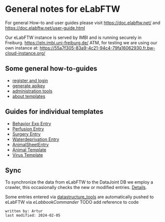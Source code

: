 # General notes for eLabFTW
For general How-to and user guides please visit <https://doc.elabftw.net/> and <https://doc.elabftw.net/user-guide.html>

Our eLabFTW instance is served by IMBI and is running securely in Freiburg.
<https://eln.imbi.uni-freiburg.de/>
ATM, for testing we are using our own instance at:
<https://55a7f305-83a9-4c21-94c4-79fa16062930.fr.bw-cloud-instance.org/>

## Some general how-to-guides
- [register and login](register_login.md)
- [generate apikey](generate_apikey.md)
- [administration tools](administration_tools.md)
- [about templates](general_templates.md)

## Guides for individual templates
- [Behavior Exp Entry](experiment_behavior.md)
- [Perfusion Entry](experiment_perfusion.md)
- [Surgery Entry](experiment_surgery.md)
- [Waterdeprivation Entry](experiment_waterdep.md)
- [AnimalSheetEntry](experiment_animalsheet.md)
- [Animal Template](resource_animal.md)
- [Virus Template](resource_virus.md)



## Sync
To synchronize the data from eLabFTW to the DataJoint DB we employ a crawler, this occasionally checks the new or 
modified entries. [Details](crawler.md).

Some entries entered via [datastructure_tools](../gui_documentation/general.md) are automatically pushed to eLabFTW via 
*eLabbookCommander* TODO add reference to code 

~~~~
written by: Artur
last modified: 2024-02-05
~~~~